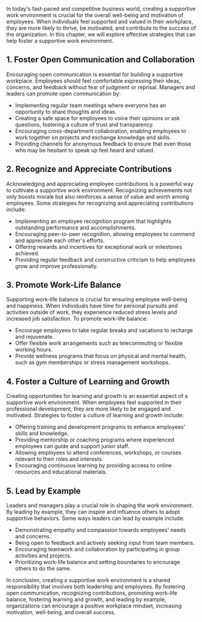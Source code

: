 
In today's fast-paced and competitive business world, creating a supportive work environment is crucial for the overall well-being and motivation of employees. When individuals feel supported and valued in their workplace, they are more likely to thrive, be motivated, and contribute to the success of the organization. In this chapter, we will explore effective strategies that can help foster a supportive work environment.

## 1\. Foster Open Communication and Collaboration

Encouraging open communication is essential for building a supportive workplace. Employees should feel comfortable expressing their ideas, concerns, and feedback without fear of judgment or reprisal. Managers and leaders can promote open communication by:

- Implementing regular team meetings where everyone has an opportunity to share thoughts and ideas.
- Creating a safe space for employees to voice their opinions or ask questions, fostering a culture of trust and transparency.
- Encouraging cross-department collaboration, enabling employees to work together on projects and exchange knowledge and skills.
- Providing channels for anonymous feedback to ensure that even those who may be hesitant to speak up feel heard and valued.

## 2\. Recognize and Appreciate Contributions

Acknowledging and appreciating employee contributions is a powerful way to cultivate a supportive work environment. Recognizing achievements not only boosts morale but also reinforces a sense of value and worth among employees. Some strategies for recognizing and appreciating contributions include:

- Implementing an employee recognition program that highlights outstanding performance and accomplishments.
- Encouraging peer-to-peer recognition, allowing employees to commend and appreciate each other's efforts.
- Offering rewards and incentives for exceptional work or milestones achieved.
- Providing regular feedback and constructive criticism to help employees grow and improve professionally.

## 3\. Promote Work-Life Balance

Supporting work-life balance is crucial for ensuring employee well-being and happiness. When individuals have time for personal pursuits and activities outside of work, they experience reduced stress levels and increased job satisfaction. To promote work-life balance:

- Encourage employees to take regular breaks and vacations to recharge and rejuvenate.
- Offer flexible work arrangements such as telecommuting or flexible working hours.
- Provide wellness programs that focus on physical and mental health, such as gym memberships or stress management workshops.

## 4\. Foster a Culture of Learning and Growth

Creating opportunities for learning and growth is an essential aspect of a supportive work environment. When employees feel supported in their professional development, they are more likely to be engaged and motivated. Strategies to foster a culture of learning and growth include:

- Offering training and development programs to enhance employees' skills and knowledge.
- Providing mentorship or coaching programs where experienced employees can guide and support junior staff.
- Allowing employees to attend conferences, workshops, or courses relevant to their roles and interests.
- Encouraging continuous learning by providing access to online resources and educational materials.

## 5\. Lead by Example

Leaders and managers play a crucial role in shaping the work environment. By leading by example, they can inspire and influence others to adopt supportive behaviors. Some ways leaders can lead by example include:

- Demonstrating empathy and compassion towards employees' needs and concerns.
- Being open to feedback and actively seeking input from team members.
- Encouraging teamwork and collaboration by participating in group activities and projects.
- Prioritizing work-life balance and setting boundaries to encourage others to do the same.

In conclusion, creating a supportive work environment is a shared responsibility that involves both leadership and employees. By fostering open communication, recognizing contributions, promoting work-life balance, fostering learning and growth, and leading by example, organizations can encourage a positive workplace mindset, increasing motivation, well-being, and overall success.
